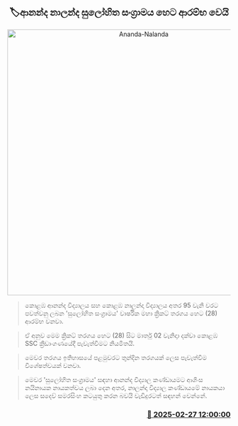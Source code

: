 <p align='center'><b><h2 align='center' title='Ananda-Nalanda 'Battle of the Maroons' Begins Tomorrow'>🏷ආනන්ද නාලන්ද සුලෝහිත සංග්‍රාමය හෙට ආරම්භ වෙයි</h2></b></p>
<p align='center'><img src='https://helakuru.sgp1.cdn.digitaloceanspaces.com/esana/images/lib/battle-of-maroons-2025.jpg' width='600' alt='Ananda-Nalanda 'Battle of the Maroons' Begins Tomorrow'></p>

> කොළඹ ආනන්ද විද්‍යාලය සහ කොළඹ නාලන්දා විද්‍යාලය අතර 95 වැනි වරට පවත්වනු ලබන 'සුලෝහිත සංග්‍රාමය' වාර්ෂික මහා ක්‍රිකට් තරගය හෙට (28) ආරම්භ වනවා.

> ඒ අනුව මෙම ක්‍රිකට් තරගය හෙට (28) සිට මාර්තු 02 වැනිදාා දක්වා කොළඹ SSC ක්‍රීඩාංගණයේදී පැවැත්වීමට නියමිතයි.

> මෙවර තරගය ඉතිහාසයේ පළමුවරට තුන්දින ත‍රගයක් ලෙස පැවැත්වීම විශේෂත්වයක් වනවා.

> මෙවර 'සුලෝහිත සංග්‍රාමය' සඳහා ආනන්ද විද්‍යාල කණ්ඩායමට ආශිංස නයිනායක නායකත්වය ලබා දෙන අතර, නාලන්දා විද්‍යාල කණ්ඩායමේ නායකයා ලෙස සදෙව් සමරසිංහ කටයුතු කරන බවයි වැඩිදුරටත් සඳහන් වෙන්නේ. 



<h3 align='right'><a href='https://www.helakuru.lk/esana/p/107861/'>📅 2025-02-27 12:00:00</a></h3>
